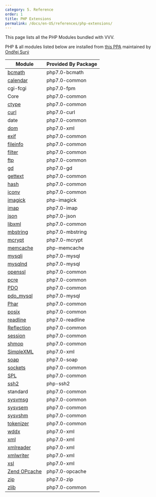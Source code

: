 ```yaml
---
category: 5. Reference
order: 1
title: PHP Extensions
permalink: /docs/en-US/references/php-extensions/
---
```


This page lists all the PHP Modules bundled with VVV.

PHP & all modules listed below are installed from [this PPA](https://launchpad.net/~ondrej/+archive/ubuntu/php) maintained by  
[Ondřej Surý](https://github.com/oerdnj)

| Module                                                     | Provided By Package |
|------------------------------------------------------------|---------------------|
| [bcmath](http://php.net/manual/en/book.bcmath.php)         | php7.0-bcmath       |
| [calendar](http://php.net/manual/en/book.calendar.php)     | php7.0-common       |
| cgi-fcgi                                                   | php7.0-fpm          |
| Core                                                       | php7.0-common       |
| [ctype](http://php.net/manual/en/book.ctype.php)           | php7.0-common       |
| [curl](http://php.net/manual/en/book.curl.php)             | php7.0-curl         |
| date                                                       | php7.0-common       |
| [dom](http://php.net/manual/en/book.dom.php)               | php7.0-xml          |
| [exif](http://php.net/manual/en/book.exif.php)             | php7.0-common       |
| [fileinfo](http://php.net/manual/en/book.fileinfo.php)     | php7.0-common       |
| [filter](http://php.net/manual/en/book.filter.php)         | php7.0-common       |
| [ftp](http://php.net/manual/en/book.ftp.php)               | php7.0-common       |
| [gd](http://php.net/manual/en/book.image.php)              | php7.0-gd           |
| [gettext](http://php.net/manual/en/book.gettext.php)       | php7.0-common       |
| [hash](http://php.net/manual/en/book.hash.php)             | php7.0-common       |
| [iconv](http://php.net/manual/en/book.iconv.php)           | php7.0-common       |
| [imagick](http://php.net/manual/en/book.imagick.php)       | php-imagick         |
| [imap](http://php.net/manual/en/book.imap.php)             | php7.0-imap         |
| [json](http://php.net/manual/en/book.json.php)             | php7.0-json         |
| [libxml](http://php.net/manual/en/book.libxml.php)         | php7.0-common       |
| [mbstring](http://php.net/manual/en/book.mbstring.php)     | php7.0-mbstring     |
| [mcrypt](http://php.net/manual/en/book.mcrypt.php)         | php7.0-mcrypt       |
| [memcache](http://php.net/manual/en/book.memcache.php)     | php-memcache        |
| [mysqli](http://php.net/manual/en/book.mysqli.php)         | php7.0-mysql        |
| [mysqlnd](http://php.net/manual/en/book.mysqlnd.php)       | php7.0-mysql        |
| [openssl](http://php.net/manual/en/book.openssl.php)       | php7.0-common       |
| [pcre](http://php.net/manual/en/book.pcre.php)             | php7.0-common       |
| [PDO](http://php.net/manual/en/book.pdo.php)               | php7.0-common       |
| [pdo_mysql](http://php.net/manual/en/ref.pdo-mysql.php)    | php7.0-mysql        |
| [Phar](http://php.net/manual/en/book.phar.php)             | php7.0-common       |
| [posix](http://php.net/manual/en/book.posix.php)           | php7.0-common       |
| [readline](http://php.net/manual/en/book.readline.php)     | php7.0-readline     |
| [Reflection](http://php.net/manual/en/book.reflection.php) | php7.0-common       |
| [session](http://php.net/manual/en/book.session.php)       | php7.0-common       |
| [shmop](http://php.net/manual/en/book.shmop.php)           | php7.0-common       |
| [SimpleXML](http://php.net/manual/en/book.simplexml.php)   | php7.0-xml          |
| [soap](http://php.net/manual/en/book.soap.php)             | php7.0-soap         |
| [sockets](http://php.net/manual/en/book.sockets.php)       | php7.0-common       |
| [SPL](http://php.net/manual/en/book.spl.php)               | php7.0-common       |
| [ssh2](http://php.net/manual/en/book.ssh2.php)             | php-ssh2            |
| standard                                                   | php7.0-common       |
| [sysvmsg](http://php.net/manual/en/book.sem.php)           | php7.0-common       |
| [sysvsem](http://php.net/manual/en/book.sem.php)           | php7.0-common       |
| [sysvshm](http://php.net/manual/en/book.sem.php)           | php7.0-common       |
| [tokenizer](http://php.net/manual/en/book.tokenizer.php)   | php7.0-common       |
| [wddx](http://php.net/manual/en/book.wddx.php)             | php7.0-xml          |
| [xml](http://php.net/manual/en/book.xml.php)               | php7.0-xml          |
| [xmlreader](http://php.net/manual/en/book.xmlreader.php)   | php7.0-xml          |
| [xmlwriter](http://php.net/manual/en/book.xmlwriter.php)   | php7.0-xml          |
| [xsl](http://php.net/manual/en/book.xsl.php)               | php7.0-xml          |
| [Zend OPcache](http://php.net/manual/en/book.opcache.php)  | php7.0-opcache      |
| [zip](http://php.net/manual/en/book.zip.php)               | php7.0-zip          |
| [zlib](http://php.net/manual/en/book.zlib.php)             | php7.0-common       |

